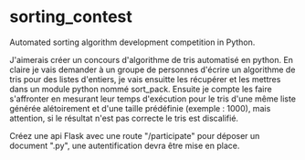 # sorting_contest
Automated sorting algorithm development competition in Python.


J'aimerais créer un concours d'algorithme de tris automatisé en python.
En claire je vais demander à un groupe de personnes d'écrire un algorithme de tris pour des listes d'entiers, je vais ensuitte les récupérer et les mettres dans un module python nommé sort_pack.
Ensuite je compte les faire s'affronter en mesurant leur temps d'exécution pour le tris d'une même liste générée alétoirement et d'une taille prédéfinie (exemple : 1000), mais attention, si le résultat n'est pas correcte le tris est discalifié.


Créez une api Flask avec une route "/participate" pour déposer un document ".py", une autentification devra être mise en place.